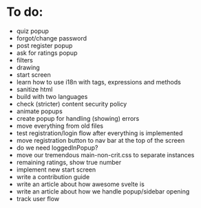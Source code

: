 # To do:

- quiz popup
- forgot/change password
- post register popup
- ask for ratings popup
- filters
- drawing
- start screen
- learn how to use i18n with tags, expressions and methods
- sanitize html
- build with two languages
- check (stricter) content security policy
- animate popups
- create popup for handling (showing) errors
- move everything from old files
- test registration/login flow after everything is implemented
- move registration button to nav bar at the top of the screen
- do we need loggedInPopup?
- move our tremendous main-non-crit.css to separate instances
- remaining ratings, show true number
- implement new start screen
- write a contribution guide
- write an article about how awesome svelte is
- write an article about how we handle popup/sidebar opening
- track user flow
